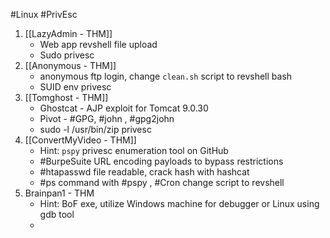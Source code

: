 #Linux #PrivEsc 

1. [[LazyAdmin - THM]]
	- Web app revshell file upload
	- Sudo privesc
2. [[Anonymous - THM]]
	- anonymous ftp login, change `clean.sh` script to revshell bash
	- SUID env privesc
3. [[Tomghost - THM]]
	- Ghostcat - AJP exploit for Tomcat 9.0.30
	- Pivot - #GPG, #john , #gpg2john 
	- sudo -l /usr/bin/zip privesc
4. [[ConvertMyVideo - THM]]
	- Hint: `pspy` privesc enumeration tool on GitHub 
	- #BurpeSuite URL encoding payloads to bypass restrictions
	- #htapasswd file readable, crack hash with hashcat
	- #ps command with #pspy , #Cron change script to revshell
5. Brainpan1 - THM
	- Hint: BoF exe, utilize Windows machine for debugger or Linux using gdb tool
	- 